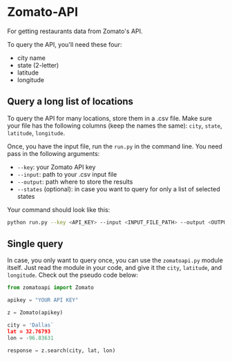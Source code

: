# Zomato-API
For getting restaurants data from Zomato's API. 

To query the API, you'll need these four:

- city name
- state (2-letter)
- latitude
- longitude

## Query a long list of locations
To query the API for many locations, store them in a .csv file. Make sure your file has the following columns (keep the names the same): `city`, `state`, `latitude`, `longitude`. 

Once, you have the input file, run the `run.py` in the command line. You need pass in the following arguments:

- `--key`: your Zomato API key
- `--input`: path to your .csv input file
- `--output`: path where to store the results
- `--states` (optional): in case you want to query for only a list of selected states

Your command should look like this:

```bash
python run.py --key <API_KEY> --input <INPUT_FILE_PATH> --output <OUTPUT_FOLDER_PATH> --states TX CA FL
```

## Single query
In case, you only want to query once, you can use the `zomatoapi.py` module itself. Just read the module in your code, and give it the `city`, `latitude`, and `longitude`. Check out the pseudo code below:

```python
from zomatoapi import Zomato

apikey = "YOUR API KEY"

z = Zomato(apikey)

city = 'Dallas`
lat = 32.76793
lon = -96.83631

response = z.search(city, lat, lon)
```
